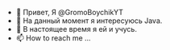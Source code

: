 - 👋 Привет, Я @GromoBoychikYT
- 👀 На данный момент я интересуюсь Java.
- 🌱 В настоящее время я ей и учусь.
- 📫 How to reach me ...

<!---
GromoBoychikYT/GromoBoychikYT is a ✨ special ✨ repository because its `README.md` (this file) appears on your GitHub profile.
You can click the Preview link to take a look at your changes.
--->
